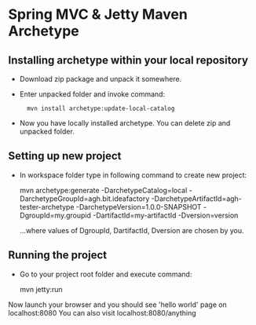 Spring MVC & Jetty Maven Archetype
=========================================


Installing archetype within your local repository
---------------------------------------------

* Download zip package and unpack it somewhere.
* Enter unpacked folder and invoke command:

        mvn install archetype:update-local-catalog

* Now you have locally installed archetype. You can delete zip and unpacked folder.

Setting up new project
----------------
* In workspace folder type in following command to create new project:

    mvn archetype:generate
        -DarchetypeCatalog=local
        -DarchetypeGroupId=agh.bit.ideafactory
        -DarchetypeArtifactId=agh-tester-archetype
        -DarchetypeVersion=1.0.0-SNAPSHOT
        -DgroupId=my.groupid
        -DartifactId=my-artifactId
        -Dversion=version

  ...where values of DgroupId, DartifactId, Dversion are chosen by you.

Running the project
----------------

* Go to your project root folder and execute command:

	mvn jetty:run

Now launch your browser and you should see 'hello world' page on localhost:8080
You can also visit localhost:8080/anything